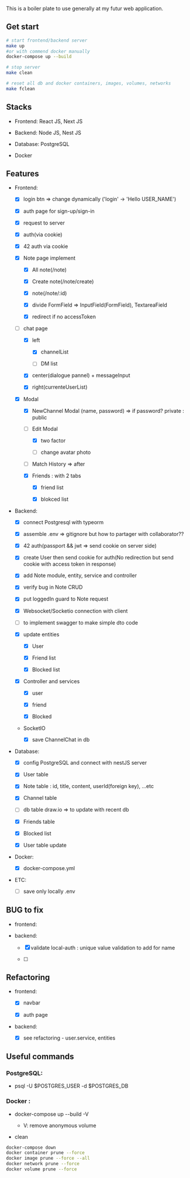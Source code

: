 This is a boiler plate to use generally at my futur web application.

## Get start

```bash
# start frontend/backend server
make up
#or with commend docker manually
docker-compose up --build

# stop server
make clean

# reset all db and docker containers, images, volumes, networks
make fclean
```

## Stacks

- Frontend: React JS, Next JS

- Backend: Node JS, Nest JS

- Database: PostgreSQL

- Docker

## Features

- Frontend:

  - [x] login btn => change dynamically ('login' -> 'Hello USER_NAME')

  - [x] auth page for sign-up/sign-in

  - [x] request to server

  - [x] auth(via cookie)

  - [x] 42 auth via cookie

  - [x] Note page implement

    - [x] All note(/note)

    - [x] Create note(/note/create)

    - [x] note(/note/:id)

    - [x] divide FormField => InputField(FormField), TextareaField

    - [x] redirect if no accessToken

  - [ ] chat page

    - [x] left

      - [x] channelList

      - [ ] DM list

    - [x] center(dialogue pannel) + messageInput

    - [x] right(currenteUserList)

  - [x] Modal

    - [x] NewChannel Modal (name, password) => if password? private : public

    - [ ] Edit Modal

      - [x] two factor

      - [ ] change avatar photo

    - [ ] Match History => after

    - [x] Friends : with 2 tabs

      - [x] friend list

      - [x] blokced list

- Backend:

  - [x] connect Postgresql with typeorm

  - [x] assemble .env => gitignore but how to partager with collaborator??

  - [x] 42 auth(passport && jwt => send cookie on server side)

  - [x] create User then send cookie for auth(No redirection but send cookie with access token in response)

  - [x] add Note module, entity, service and controller

  - [x] verify bug in Note CRUD

  - [x] put loggedIn guard to Note request

  - [x] Websocket/Socketio connection with client

  - [ ] to implement swagger to make simple dto code

  - [x] update entities

    - [x] User

    - [x] Friend list

    - [x] Blocked list

  - [x] Controller and services

    - [x] user

    - [x] friend

    - [x] Blocked

  - SocketIO

    - [x] save ChannelChat in db

- Database:

  - [x] config PostgreSQL and connect with nestJS server

  - [x] User table

  - [x] Note table : id, title, content, userId(foreign key), ...etc

  - [x] Channel table

  - [ ] db table draw.io => to update with recent db

  - [x] Friends table

  - [x] Blocked list

  - [x] User table update

- Docker:

  - [x] docker-compose.yml

- ETC:

  - [ ] save only locally .env

## BUG to fix

- frontend:

- backend:

  - [x] validate local-auth : unique value validation to add for name

  - [ ]

## Refactoring

- frontend:

  - [x] navbar

  - [x] auth page

- backend:

  - [x] see refactoring - user.service, entities

## Useful commands

### PostgreSQL:

- psql -U $POSTGRES_USER -d $POSTGRES_DB

### Docker :

- docker-compose up --build -V

  - V: remove anonymous volume

- clean

```bash
docker-compose down
docker container prune --force
docker image prune --force --all
docker network prune --force
docker volume prune --force
```
